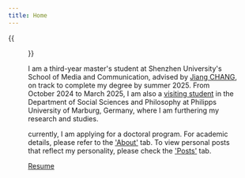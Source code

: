 ```yaml
---
title: Home
---
```


{{<figure src="/images/self.jpg" title="Welcome to my home page! My name is Zhenting HE." width="360">}}

I am a third-year master's student at Shenzhen University's School of Media and Communication, advised by <a href='https://szu.academia.edu/JiangCHANG/CurriculumVitae' target="_blank"> Jiang CHANG</a >, on track to complete my degree by summer 2025. From October 2024 to March 2025, I am also a <a href='https://www.uni-marburg.de/en/fb03' target="_blank">visiting student</a > in the Department of Social Sciences and Philosophy at Philipps University of Marburg, Germany, where I am furthering my research and studies.

currently, I am applying for a doctoral program. For academic details, please refer to the <a href='https://www.zhentinghe.com/en/about/' target="_blank">'About'</a > tab. To view personal posts that reflect my personality, please check the <a href='https://www.zhentinghe.com/en/posts/' target="_blank">'Posts'</a > tab.

<a href='/files/简历-何振婷(10.18.24).pdf'  target="_blank"> Resume </a > 